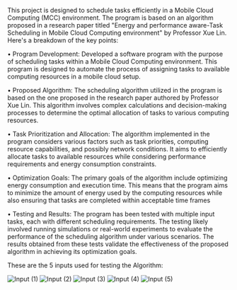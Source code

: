 This project is designed to schedule tasks efficiently in a Mobile Cloud Computing (MCC) environment. The program is based on an algorithm proposed in a research paper titled "Energy and performance aware-Task Scheduling in Mobile Cloud Computing environment" by Professor Xue Lin. Here's a breakdown of the key points:


•	Program Development: Developed a software program with the purpose of scheduling tasks within a Mobile Cloud Computing environment. This program is designed to automate the process of assigning tasks to available computing resources in a mobile cloud setup.

•	Proposed Algorithm: The scheduling algorithm utilized in the program is based on the one proposed in the research paper authored by Professor Xue Lin. This algorithm involves complex calculations and decision-making processes to determine the optimal allocation of tasks to various computing resources.

•	Task Prioritization and Allocation: The algorithm implemented in the program considers various factors such as task priorities, computing resource capabilities, and possibly network conditions. It aims to efficiently allocate tasks to available resources while considering performance requirements and energy consumption constraints.

•	Optimization Goals: The primary goals of the algorithm include optimizing energy consumption and execution time. This means that the program aims to minimize the amount of energy used by the computing resources while also ensuring that tasks are completed within acceptable time frames

•	Testing and Results: The program has been tested with multiple input tasks, each with different scheduling requirements. The testing likely involved running simulations or real-world experiments to evaluate the performance of the scheduling algorithm under various scenarios. The results obtained from these tests validate the effectiveness of the proposed algorithm in achieving its optimization goals.


These are the 5 inputs used for testing the Algorithm:

![Input (1)](https://github.com/shivakumardhandapani/EECE7205/assets/156853108/2e0fbb2d-0396-4b4b-ba38-0309657e9b88)
![Input (2)](https://github.com/shivakumardhandapani/EECE7205/assets/156853108/a39e4108-1f86-4ef1-9a2b-7210b2d5946f)
![Input (3)](https://github.com/shivakumardhandapani/EECE7205/assets/156853108/a35c87f8-5303-4fdd-99e7-09b509e88618)
![Input (4)](https://github.com/shivakumardhandapani/EECE7205/assets/156853108/e3881a80-f0e3-4380-a7e2-3ee698557979)
![Input (5)](https://github.com/shivakumardhandapani/EECE7205/assets/156853108/29744f0b-bc96-4877-871d-cd8ae335c065)

